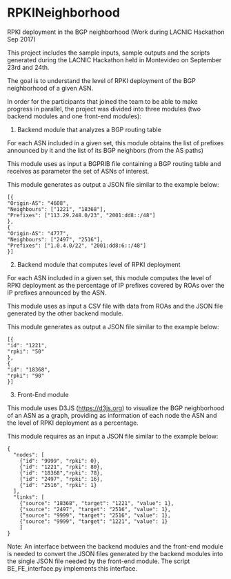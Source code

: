 # RPKINeighborhood
RPKI deployment in the BGP neighborhood (Work during LACNIC Hackathon Sep 2017)

This project includes the sample inputs, sample outputs and the scripts generated during the LACNIC Hackathon held in Montevideo on September 23rd and 24th.

The goal is to understand the level of RPKI deployment of the BGP neighborhood of a given ASN.

In order for the participants that joined the team to be able to make progress in parallel, the project was divided into three modules (two backend modules and one front-end modules):

1) Backend module that analyzes a BGP routing table

For each ASN included in a given set, this module obtains the list of prefixes announced by it and the list of its BGP neighbors (from the AS paths)

This module uses as input a BGPRIB file containing a BGP routing table and receives as parameter the set of ASNs of interest.

This module generates as output a JSON file similar to the example below:
```
[{
"Origin-AS": "4608",
"Neighbours": ["1221", "18368"],
"Prefixes": ["113.29.248.0/23", "2001:dd8::/48"]
},
{
"Origin-AS": "4777",
"Neighbours": ["2497", "2516"],
"Prefixes": ["1.0.4.0/22", "2001:dd8:6::/48"]
}]
```

2) Backend module that computes level of RPKI deployment

For each ASN included in a given set, this module computes the level of RPKI deployment as the percentage of IP prefixes covered by ROAs over the IP prefixes announced by the ASN.

This module uses as input a CSV file with data from ROAs and the JSON file generated by the other backend module.

This module generates as output a JSON file similar to the example below:

```
[{
"id": "1221",
"rpki": "50"
},
{
"id": "18368",
"rpki": "90"
}]
```

3) Front-End module

This module uses D3JS (https://d3js.org) to visualize the BGP neighborhood of an ASN as a graph, providing as information of each node the ASN and the level of RPKI deployment as a percentage.

This module requires as an input a JSON file similar to the example below:

```
{
  "nodes": [
    {"id": "9999", "rpki": 0},
    {"id": "1221", "rpki": 80},
    {"id": "18368","rpki": 78},
    {"id": "2497", "rpki": 16},
    {"id": "2516", "rpki": 1}
  ],
  "links": [
    {"source": "18368", "target": "1221", "value": 1},
    {"source": "2497", "target": "2516", "value": 1},
    {“source": "9999", "target": "2516", "value": 1},
    {"source": "9999", "target": "1221", "value": 1}
    ]
}
```

Note: An interface between the backend modules and the front-end module is needed to convert the JSON files generated by the backend modules into the single JSON file needed by the front-end module. The script BE_FE_interface.py implements this interface.
